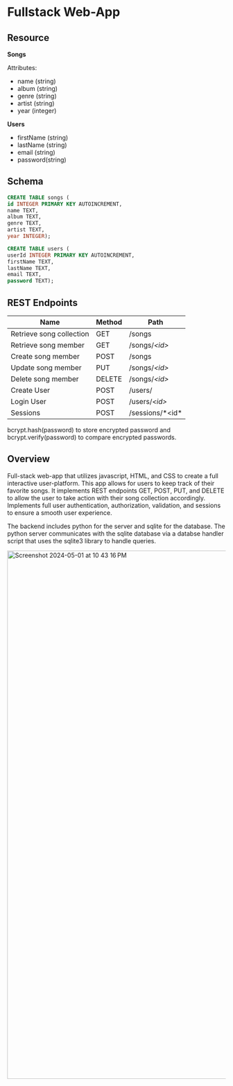 # Fullstack Web-App

## Resource

**Songs**

Attributes:

* name (string)
* album (string)
* genre (string)
* artist (string)
* year (integer)

**Users**

* firstName (string)
* lastName (string)
* email (string)
* password(string)

## Schema

```sql
CREATE TABLE songs (
id INTEGER PRIMARY KEY AUTOINCREMENT,
name TEXT,
album TEXT,
genre TEXT,
artist TEXT,
year INTEGER);

CREATE TABLE users (
userId INTEGER PRIMARY KEY AUTOINCREMENT,
firstName TEXT,
lastName TEXT,
email TEXT,
password TEXT);
```

## REST Endpoints

Name                           | Method | Path
-------------------------------|--------|------------------
Retrieve song collection | GET    | /songs
Retrieve song member     | GET    | /songs/*\<id\>*
Create song member       | POST   | /songs
Update song member       | PUT    | /songs/*\<id\>*
Delete song member       | DELETE | /songs/*\<id\>*
Create User              | POST   | /users/
Login User               | POST   | /users/*\<id\>*
Sessions                 | POST   | /sessions/*\<id\*

bcrypt.hash(password) to store encrypted password and bcrypt.verify(password) to compare encrypted passwords. 

## Overview

Full-stack web-app that utilizes javascript, HTML, and CSS to create a full interactive user-platform. This app allows for users to keep track of their favorite songs. It implements REST endpoints GET, POST, PUT, and DELETE to allow the user to take action with their song collection accordingly. Implements full user authentication, authorization, validation, and sessions to ensure a smooth user experience. 

The backend includes python for the server and sqlite for the database. The python server communicates with the sqlite database via a databse handler script that uses the sqlite3 library to handle queries. 

<img width="1218" alt="Screenshot 2024-05-01 at 10 43 16 PM" src="https://github.com/Anjoliekate/full-stack-web-app/assets/99061657/53bf90a7-966a-4e1b-8339-ffcc060d6ab4">
